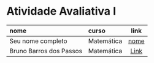 # Atividade Avaliativa I

|nome               | curso      | link  
|:------------------|:-----------|:-----:
| Seu nome completo | Matemática | [nome](https://github.com/icaro-freire/estat_2020.1/tree/main/05_atividade-avaliativa-I)
| Bruno Barros dos Passos| Matemática | [Link](https://github.com/brunnoobarros/01_atividade-avaliativa)
